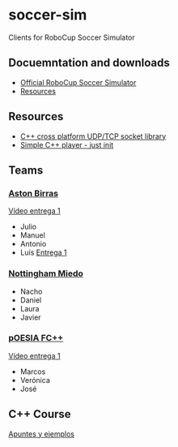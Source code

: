 # soccer-sim
Clients for RoboCup Soccer Simulator

## Docuemntation and downloads

 - [Official RoboCup Soccer Simulator](https://rcsoccersim.github.io/)
 - [Resources](https://github.com/rcsoccersim/)

## Resources
  * [C++ cross platform UDP/TCP socket library](https://github.com/andreacasalino/Minimal-Socket)
  * [Simple C++ player - just init](./player/)

## Teams

### [Aston Birras](https://github.com/manumorales98/robocup)
[Vídeo entrega 1](https://www.youtube.com/watch?v=8vt_QR-CHFo)
 - Julio
 - Manuel
 - Antonio
 - Luís
[Entrega 1](https://www.youtube.com/watch?v=8vt_QR-CHFo)

### [Nottingham Miedo](https://github.com/NachoGarciaGodin/RoboCup-Equipo2)
 - Nacho
 - Daniel
 - Laura
 - Javier

### [pOESIA FC++](https://github.com/veroxandra/RoboCup)
[Vídeo entrega 1](https://www.youtube.com/watch?v=EZj3Ui9sVZA)
 - Marcos
 - Verónica
 - José

## C++ Course

[Apuntes y ejemplos](https://github.com/avalero/curso-cpp)
